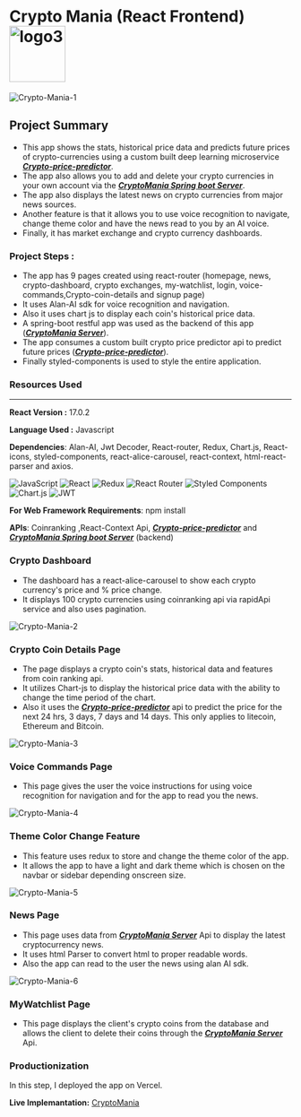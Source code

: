 # Crypto Mania (React Frontend)<img src="https://i.ibb.co/SrfdFSz/logo3.png" alt="logo3" border="0" align="center" width="100">
<img src="https://i.ibb.co/y4rKph5/Crypto-Mania-1.png" alt="Crypto-Mania-1" border="0">

## Project Summary 

* This app shows the stats, historical price data and predicts future prices of crypto-currencies using a custom built  deep learning microservice [***Crypto-price-predictor***](https://github.com/mk870/Crypto_Deep_Learning_Api).
* The app also allows you to add and delete your crypto currencies in your own account via the [***CryptoMania Spring boot Server***](https://github.com/mk870/crypto-mania-api). 
* The app also displays the latest news on crypto currencies from major news sources.
* Another feature is that it allows you to use voice recognition to navigate, change theme color and have the news read to you by an AI voice.
* Finally, it has market exchange and crypto currency dashboards.  
### Project Steps :  
* The app has 9 pages created using react-router (homepage, news, crypto-dashboard, crypto exchanges, my-watchlist, login, voice-commands,Crypto-coin-details and signup page)
* It uses Alan-AI sdk for voice recognition and navigation.
* Also it uses chart js to display each coin's historical price data.
* A spring-boot restful app was used as the backend of this app ([***CryptoMania Server***](https://github.com/mk870/crypto-mania-api)).
* The app consumes a custom built crypto price predictor api to predict future prices ([***Crypto-price-predictor***](https://github.com/mk870/Crypto_Deep_Learning_Api)).
* Finally styled-components is used to style the entire application.

### **Resources Used**
***
**React Version :** 17.0.2  

**Language Used :** Javascript

**Dependencies**: Alan-AI, Jwt Decoder, React-router, Redux, Chart.js, React-icons, styled-components, react-alice-carousel, react-context, html-react-parser and axios.  

![JavaScript](https://img.shields.io/badge/javascript-%23323330.svg?style=flat&logo=javascript&logoColor=%23F7DF1E) ![React](https://img.shields.io/badge/react-%2320232a.svg?style=flat&logo=react&logoColor=%2361DAFB) 	![Redux](https://img.shields.io/badge/redux-%23593d88.svg?style=flat&logo=redux&logoColor=white)	![React Router](https://img.shields.io/badge/React_Router-CA4245?style=flat&logo=react-router&logoColor=white) ![Styled Components](https://img.shields.io/badge/styled--components-DB7093?style=flat&logo=styled-components&logoColor=white) ![Chart.js](https://img.shields.io/badge/chart.js-F5788D.svg?style=flat&logo=chart.js&logoColor=white) ![JWT](https://img.shields.io/badge/JWT-black?style=flat&logo=JSON%20web%20tokens)

**For Web Framework Requirements**: npm install

**APIs**: Coinranking ,React-Context Api, [***Crypto-price-predictor***](https://github.com/mk870/Crypto_Deep_Learning_Api) and [***CryptoMania Spring boot Server***](https://github.com/mk870/crypto-mania-api) (backend) 



### **Crypto Dashboard** 
* The dashboard has a react-alice-carousel to show each crypto currency's price and % price change.
* It displays 100 crypto currencies using coinranking api via rapidApi service and also uses pagination.  

<img src="https://i.ibb.co/syRWTXK/Crypto-Mania-2.png" alt="Crypto-Mania-2" border="0"> 

### **Crypto Coin Details Page**  
* The page displays a crypto coin's stats, historical data and features from coin ranking api.
* It utilizes Chart-js to display the historical price data with the ability to change the time period of the chart.
* Also it uses the [***Crypto-price-predictor***](https://github.com/mk870/Crypto_Deep_Learning_Api) api to predict the price for the next 24 hrs, 3 days, 7 days and 14 days. This only applies to litecoin, Ethereum and Bitcoin.  

<img src="https://i.ibb.co/8dTqsfx/Crypto-Mania-3.png" alt="Crypto-Mania-3" border="0"> 

### **Voice Commands Page**  
* This page gives the user the voice instructions for using voice recognition for navigation and for the app to read you the news.  

<img src="https://i.ibb.co/ZczGCyB/Crypto-Mania-4.png" alt="Crypto-Mania-4" border="0"> 

### **Theme Color Change Feature** 
* This feature uses redux to store and change the theme color of the app.
* It allows the app to have a light and dark theme which is chosen on the navbar or sidebar depending onscreen size.  

<img src="https://i.ibb.co/HBhw3Gd/Crypto-Mania-5.png" alt="Crypto-Mania-5" border="0">  

### **News Page**  
* This page uses data from [***CryptoMania Server***](https://github.com/mk870/crypto-mania-api) Api to display the latest cryptocurrency news.
* It uses html Parser to convert html to proper readable words. 
* Also the app can read to the user the news using alan AI sdk.  

<img src="https://i.ibb.co/8Mf8vqS/Crypto-Mania-6.png" alt="Crypto-Mania-6" border="0">

### **MyWatchlist Page**  
* This page displays the client's crypto coins from the database and allows the client to delete their coins through the [***CryptoMania Server***](https://github.com/mk870/crypto-mania-api) Api.

### **Productionization**
In this step, I deployed the app on Vercel.

**Live Implemantation:** [CryptoMania](https://crypto-mania-react.vercel.app)
